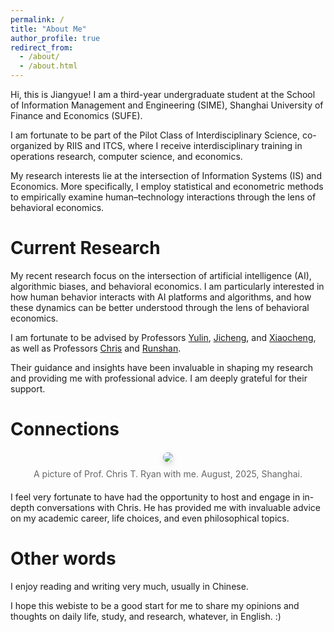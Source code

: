 ```yaml
---
permalink: /
title: "About Me"
author_profile: true
redirect_from: 
  - /about/
  - /about.html
---
```


Hi, this is Jiangyue! I am a third-year undergraduate student at the School of Information Management and Engineering (SIME), Shanghai University of Finance and Economics (SUFE).

I am fortunate to be part of the Pilot Class of Interdisciplinary Science, co-organized by RIIS and ITCS, where I receive interdisciplinary training in operations research, computer science, and economics.

My research interests lie at the intersection of Information Systems (IS) and Economics. More specifically, I employ statistical and econometric methods to empirically examine human–technology interactions through the lens of behavioral economics.


Current Research
======
<p>
  My recent research focus on the intersection of artificial intelligence (AI), algorithmic biases, and behavioral economics. 
  I am particularly interested in how human behavior interacts with AI platforms and algorithms, and how these dynamics can be better understood through the lens of behavioral economics.
</p>

<p>
  I am fortunate to be advised by Professors 
  <a href="https://www.hkubs.hku.hk/people/yulin-fang/" target="_blank">Yulin</a>, 
  <a href="https://scholars.hkbu.edu.hk/en/persons/JICHENGZENG" target="_blank">Jicheng</a>, and 
  <a href="http://sem.bjtu.edu.cn/show-594-298.html" target="_blank">Xiaocheng</a>, 
  as well as Professors 
  <a href="https://christopher-thomas-ryan.github.io/" target="_blank">Chris</a> and 
  <a href="https://runshanfu.com/" target="_blank">Runshan</a>.
</p>

<p>
  Their guidance and insights have been invaluable in shaping my research and providing me with professional advice. 
  I am deeply grateful for their support.
</p>



Connections
======
<figure style="text-align: center; margin: 20px 0;">
  <img src="prof_ryan.jpg" style="max-width: 60%; border-radius: 8px; box-shadow: 0 4px 10px rgba(0,0,0,0.15);" />
  <figcaption style="margin-top: 10px; font-size: 14px; color: #666;">
    A picture of Prof. Chris T. Ryan with me. August, 2025, Shanghai.
  </figcaption>
</figure>
I feel very fortunate to have had the opportunity to host and engage in in-depth conversations with Chris. He has provided me with invaluable advice on my academic career, life choices, and even philosophical topics.


Other words
=======
I enjoy reading and writing very much, usually in Chinese.

I hope this webiste to be a good start for me to share my opinions and thoughts on daily life, study, and research, whatever, in English. :)